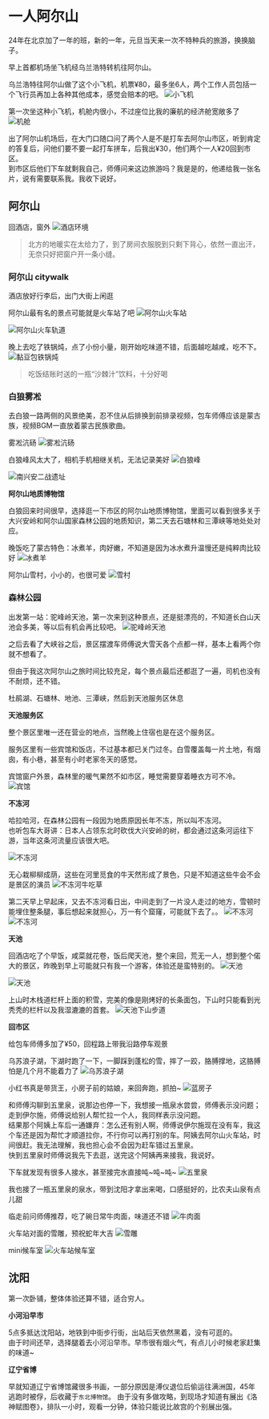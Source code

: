 # 一人阿尔山

24年在北京加了一年的班，新的一年，元旦当天来一次不特种兵的旅游，换换脑子。

早上首都机场坐飞机经乌兰浩特转机往阿尔山。

乌兰浩特往阿尔山做了这个小飞机，机票¥80，最多坐6人，两个工作人员包括一个飞行员再加上各种其他成本，感觉会赔本的吧。
![小飞机](travel20250101-20250105.assets/image-20251022190248713.png)

第一次坐这种小飞机，机舱内很小，不过座位比我的廉航的经济舱宽敞多了
![机舱](travel20250101-20250105.assets/image-20251023155250411.png)

出了阿尔山机场后，在大门口随口问了两个人是不是打车去阿尔山市区，听到肯定的答复后，问他们要不要一起打车拼车，后我出¥30，他们两个一人¥20回到市区。  
到市区后他们下车就剩我自己，师傅问来这边旅游吗？我是是的，他递给我一张名片，说有需要联系我。我收下说好。

## 阿尔山

回酒店，窗外
![酒店环境](travel20250101-20250105.assets/image-20251023155344553.png)

> 北方的地暖实在太给力了，到了房间衣服脱到只剩下背心，依然一直出汗，无奈只好把窗户开一条小缝。

### 阿尔山 citywalk

酒店放好行李后，出门大街上闲逛

阿尔山最有名的景点可能就是火车站了吧
![阿尔山火车站](travel20250101-20250105.assets/image-20251022190454506.png)

![阿尔山火车轨道](travel20250101-20250105.assets/image-20251022190308900.png)

晚上去吃了铁锅炖，点了小份小量，刚开始吃味道不错，后面越吃越咸，吃不下。
![黏豆包铁锅炖](travel20250101-20250105.assets/image-20251023155402699.png)

> 吃饭结账时送的一瓶“沙棘汁”饮料，十分好喝

### 白狼雾凇

去白狼一路两侧的风景绝美，忍不住从后排换到前排录视频，包车师傅应该是蒙古族，视频BGM一直放着蒙古民族歌曲。

雾凇沆砀
![雾凇沆砀](travel20250101-20250105.assets/image-20251022190424789.png)

白狼峰风太大了，相机手机相继关机，无法记录美好
![白狼峰](travel20250101-20250105.assets/image-20251022190327782.png)

![南兴安二战遗址](travel20250101-20250105.assets/image-20251023155438824.png)

**阿尔山地质博物馆**  

白狼回来时间很早，选择逛一下市区的阿尔山地质博物馆，里面可以看到很多关于大兴安岭和阿尔山国家森林公园的地质知识，第二天去石塘林和三潭峡等地处处对应。

晚饭吃了蒙古特色：冰煮羊，肉好嫩，不知道是因为冰水煮升温慢还是纯粹肉比较好
![冰煮羊](travel20250101-20250105.assets/image-20251022190359605.png)

阿尔山雪村，小小的，也很可爱
![雪村](travel20250101-20250105.assets/image-20251023155453792.png)

### 森林公园

出发第一站：驼峰岭天池，第一次来到这种景点，还是挺漂亮的，不知道长白山天池会多美，等以后有机会再比较吧。
![驼峰岭天池](travel20250101-20250105.assets/image-20251023155657488.png)

之后去看了大峡谷之后，景区摆渡车师傅说大雪天各个点都一样，基本上看两个你就不想看了。

但由于我这次阿尔山之旅时间比较充足，每个景点最后还都逛了一遍，司机也没有不耐烦，还不错。

杜鹃湖、石塘林、地池、三潭峡，然后到天池服务区休息

**天池服务区**  

整个景区里唯一还在营业的地点，当然晚上住宿也是在这个服务区。

服务区里有一些宾馆和饭店，不过基本都已关门过冬。白雪覆盖每一片土地，有烟囱，有小巷，甚至有小时老家冬天的感觉。

宾馆窗户外景，森林里的暖气果然不如市区，睡觉需要穿着睡衣方可不冷。
![宾馆](travel20250101-20250105.assets/image-20251023155809096.png)

**不冻河**  

哈拉哈河，在森林公园有一段因为地质原因长年不冻，所以叫不冻河。  
也听包车大哥讲：日本人占领东北时砍伐大兴安岭的树，都会通过这条河运往下游，当年这条河流量应该很大吧。

![不冻河](travel20250101-20250105.assets/image-20251023155732606.png)

无心栽柳柳成荫，这些在河里觅食的牛天然形成了景色，只是不知道这些牛会不会是景区的演员
![不冻河牛吃草](travel20250101-20250105.assets/image-20251022190410288.png)

第二天早上早起床，又去不冻河看日出，中间走到了一片没人走过的地方，雪顿时能埋住整条腿，事后想起来就担心，万一有个窟窿，可能就下去了。。
![不冻河](travel20250101-20250105.assets/image-20251023155821527.png)
![不冻河](travel20250101-20250105.assets/image-20251023155838936.png)

**天池**  

回酒店吃了个早饭，咸菜就花卷，饭后爬天池，整个来回，荒无一人，想到整个偌大的景区，昨晚到早上可能就只有我一个游客，体验还是蛮特别的。
![天池](travel20250101-20250105.assets/image-20251022190435686.png)

![天池](travel20250101-20250105.assets/image-20251023155916050.png)

上山时木栈道栏杆上面的积雪，完美的像是刚烤好的长条面包，下山时只能看到光秃秃的栏杆以及我湿漉漉的首套。
![天池下山步道](travel20250101-20250105.assets/image-20251023155847674.png)

**回市区**  

给包车师傅多加了¥50，回程路上带我沿路停车观景

乌苏浪子湖，下湖时跑了一下，一脚踩到蓬松的雪，摔了一跤，胳膊撑地，这胳膊怕是几个月不能着力了
![乌苏浪子湖](travel20250101-20250105.assets/image-20251023155955973.png)

小红书真是带货王，小房子前的姑娘，来回奔跑，抓拍~
![蓝房子](travel20250101-20250105.assets/image-20251022190444233.png)

和师傅沟聊到五里泉，说那边也停一下，我想接一瓶泉水尝尝，师傅表示没问题；  
走到伊尔施，师傅说给别人帮忙拉一个人，我同样表示没问题。  
结果那个阿姨上车后一通嫌弃：怎么还有别人啊，师傅说伊尔施现在没有车，我这个车还是因为帮忙才顺道拉你，不行你可以再打别的车。阿姨去阿尔山火车站，时间很赶。我无法理解，我也担心会不会因为赶车错过五里泉。  
快到五里泉时师傅说我先下去逛，送完这个阿姨再来接我，我说好。

下车就发现有很多人接水，甚至接完水直接吨~吨~吨~
![五里泉](travel20250101-20250105.assets/image-20251022190511706.png)

我也接了一瓶五里泉的泉水，带到沈阳才拿出来喝，口感挺好的，比农夫山泉有点儿甜

临走前问师傅推荐，吃了碗日常牛肉面，味道还不错
![牛肉面](travel20250101-20250105.assets/image-20251023160030528.png)

火车站对面的雪雕，预祝蛇年大吉
![雪雕](travel20250101-20250105.assets/image-20251023160139341.png)

mini候车室
![火车站候车室](travel20250101-20250105.assets/image-20251023160153184.png)

## 沈阳

第一次卧铺，整体体验还算不错，适合穷人。

**小河沿早市**  

5点多抵达沈阳站，地铁到中街步行街，出站后天依然黑着，没有可逛的。  
由于时间还早，选择腿着去小河沿早市。早市很有烟火气，有点儿小时候老家赶集的味道~

**辽宁省博**  

早就知道辽宁省博馆藏很多书画，一部分原因是溥仪退位后偷运往满洲国，45年逃跑时被俘，后收藏于`东北博物馆`。
由于没有多做攻略，到现场才知道有展出《洛神赋图卷》，排队一小时，观看一分钟，体验只能说比故宫的个别展出强。
